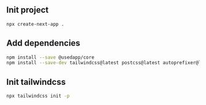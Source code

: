## Init project
```bash
npx create-next-app .
```

## Add dependencies
```bash
npm install --save @usedapp/core 
npm install --save-dev tailwindcss@latest postcss@latest autoprefixer@latest
```

## Init tailwindcss
```bash
npx tailwindcss init -p
```
